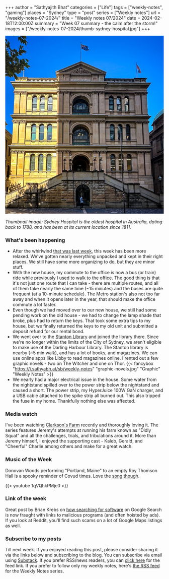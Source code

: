 +++
author = "Sathyajith Bhat"
categories = ["Life"]
tags = ["weekly-notes", "gaming"]
places = "Sydney"
type = "post"
series = ["Weekly notes"]
url = "/weekly-notes-07-2024/"
title = "Weekly notes 07/2024"
date = 2024-02-18T12:00:00Z
summary = "Week 07 summary - the calm after the storm!"
images = ["/weekly-notes-07-2024/thumb-sydney-hospital.jpg"]
+++

![](thumb-sydney-hospital.jpg)

_Thumbnail image: Sydney Hospital is the oldest hospital in Australia, dating back to 1788, and has been at its current location since 1811._ 

### What's been happening

* After the whirlwind [that was last week](/weekly-notes-06-2024/), this week has been more relaxed. We've gotten nearly everything unpacked and kept in their right places. We still have some more organizing to do, but they are minor stuff.
* With the new house, my commute to the office is now a bus (or train) ride while previously I used to walk to the office. The good thing is that it's not just one route that I can take - there are multiple routes, and all of them take nearly the same time (~15 minutes) and the buses are quite frequent (at a 10-minute schedule). The Metro station's also not too far away and when it opens later in the year, that should make the office commute a lot faster.
* Even though we had moved over to our new house, we still had some pending work on the old house - we had to change the lamp shade that broke, plus had to return the keys. That took some extra tips to my house, but we finally returned the keys to my old unit and submitted a deposit refund for our rental bond.
* We went over to the [Stanton Library](https://www.northsydney.nsw.gov.au/library) and joined the library there. Since we're no longer within the limits of the City of Sydney, we aren't eligible to make use of the Darling Harbour Library.  The Stanton library is nearby (~5 min walk), and has a lot of books, and magazines. We can use online apps like Libby to read magazines online. I rented out a few graphic novels - two on The Witcher and one on Thor. 
  {{< fancybox "https://i.sathyabh.at/sb/weekly-notes" "graphic-novels.jpg" "Graphic" "Weekly Notes" >}}
* We nearly had a major electrical issue in the house. Some water from the nightstand spilled over to the power strip below the nightstand and caused a short. The power strip, my HyperJuice 100W GaN charger, and a USB cable attached to the spike strip all burned out. This also tripped the fuse in my home. Thankfully nothing else was affected.

### Media watch

I've been watching [Clarkson's Farm](https://www.imdb.com/title/tt10541088/) recently and thoroughly loving it. The series features Jeremy's attempts at running his farm known as "Didly Squat" and all the challenges, trials, and tribulations around it. More than Jeremy himself, I enjoyed the supporting cast - Kaleb, Gerald, and "Cheerful" Charlie among others and make for a great watch. 

### Music of the Week

Donovan Woods performing "Portland, Maine" to an empty Roy Thomson Hall is a spooky reminder of Covud times. Love the [song though](https://www.youtube.com/watch?v=1qVQhkPMjc0).

{{< youtube 1qVQhkPMjc0 >}}

### Link of the week

Great post by Brian Krebs on [how searching for software](https://krebsonsecurity.com/2024/01/using-google-search-to-find-software-can-be-risky/) on Google Search is now fraught with links to malicious programs (and often hoisted by ads). If you look at Reddit, you'll find such scams on a lot of Google Maps listings as well.

### Subscribe to my posts

Till next week. If you enjoyed reading this post, please consider sharing it via the links below and subscribing to the blog. You can subscribe via email using [Substack](https://sathyabhat.substack.com/). If you prefer RSS/news readers, you can [click here](https://sathyabh.at/index.xml) for the feed link. If you prefer to follow only my weekly notes, here's [the RSS feed](https://sathyabh.at/series/weekly-notes/index.xml) for the Weekly Notes series. 